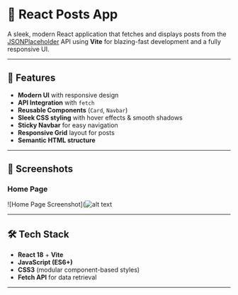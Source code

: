 # 📝 React Posts App

A sleek, modern React application that fetches and displays posts from the [JSONPlaceholder](https://jsonplaceholder.typicode.com/) API using **Vite** for blazing-fast development and a fully responsive UI.

---

## 🚀 Features

- **Modern UI** with responsive design
- **API Integration** with `fetch`
- **Reusable Components** (`Card`, `Navbar`)
- **Sleek CSS styling** with hover effects & smooth shadows
- **Sticky Navbar** for easy navigation
- **Responsive Grid** layout for posts
- **Semantic HTML structure**

---

## 📸 Screenshots

### Home Page
![Home Page Screenshot](![alt text](image.png)

---

## 🛠️ Tech Stack

- **React 18** + **Vite**
- **JavaScript (ES6+)**
- **CSS3** (modular component-based styles)
- **Fetch API** for data retrieval

---
